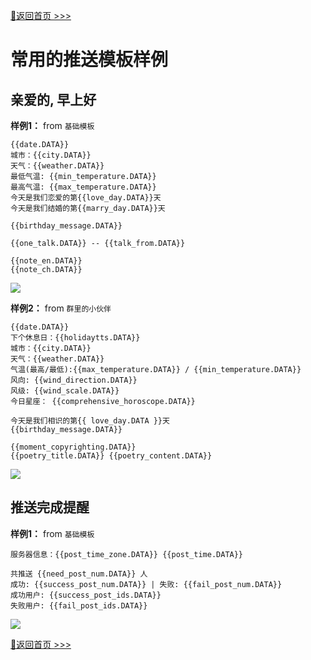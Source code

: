 [📌返回首页 >>>](../README.md)

# 常用的推送模板样例

## 亲爱的, 早上好

**样例1：** from `基础模板`

```
{{date.DATA}} 
城市：{{city.DATA}} 
天气：{{weather.DATA}} 
最低气温: {{min_temperature.DATA}} 
最高气温: {{max_temperature.DATA}} 
今天是我们恋爱的第{{love_day.DATA}}天
今天是我们结婚的第{{marry_day.DATA}}天

{{birthday_message.DATA}}

{{one_talk.DATA}} -- {{talk_from.DATA}}

{{note_en.DATA}} 
{{note_ch.DATA}}
```

![](../img/run-img.jpg)

**样例2：** from `群里的小伙伴`

```
{{date.DATA}} 
下个休息日：{{holidaytts.DATA}} 
城市：{{city.DATA}} 
天气：{{weather.DATA}} 
气温(最高/最低):{{max_temperature.DATA}} / {{min_temperature.DATA}} 
风向: {{wind_direction.DATA}} 
风级: {{wind_scale.DATA}} 
今日星座： {{comprehensive_horoscope.DATA}} 

今天是我们相识的第{{ love_day.DATA }}天 
{{birthday_message.DATA}} 

{{moment_copyrighting.DATA}} 
{{poetry_title.DATA}} {{poetry_content.DATA}}
```
![](../img/exp-model/modal01.png)


## 推送完成提醒

**样例1：** from `基础模板`

```
服务器信息：{{post_time_zone.DATA}} {{post_time.DATA}}

共推送 {{need_post_num.DATA}} 人
成功: {{success_post_num.DATA}} | 失败: {{fail_post_num.DATA}}
成功用户: {{success_post_ids.DATA}}
失败用户: {{fail_post_ids.DATA}}
```

![](../img/run-img-2.jpg)

[📌返回首页 >>>](../README.md)